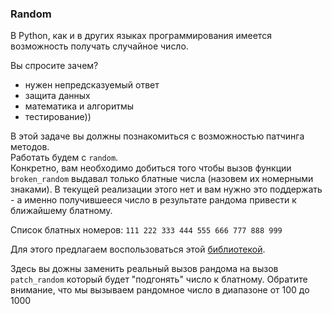 ### Random

В Python, как и в других языках программирования имеется возможность получать случайное число.

Вы спросите зачем?

* нужен непредсказуемый ответ
* защита данных
* математика и алгоритмы
* тестирование))

В этой задаче вы должны познакомиться с возможностью патчинга методов. \
Работать будем с `random`. \
Конкретно, вам необходимо добиться того чтобы вызов функции `broken_random` выдавал только блатные числа (назовем их
номерными знаками). В текущей реализации этого нет и вам нужно это поддержать - а именно получившееся число в результате рандома привести к ближайшему блатному.

Список блатных номеров: `111 222 333 444 555 666 777 888 999`

Для этого предлагаем воспользоваться этой [библиотекой](https://docs.python.org/dev/library/unittest.mock.html).

Здесь вы дожны заменить реальный вызов рандома на вызов `patch_random` который будет "подгонять" число к блатному. Обратите внимание, что мы вызываем рандомное число в диапазоне от 100 до 1000



